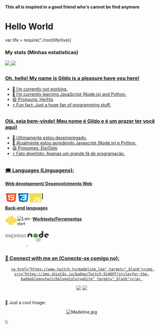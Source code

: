 
<h4>This all is inspired in a good friend who's cannot be find anymore</h4>
<h1> Hello World</h1>
var life = require("./root/life/live){

  
<h3> My stats (Minhas estatísticas)</h3>

<div align="left">
  <a href="https://github.com/GilUser">
  <img height="140em" src="https://github-readme-stats.vercel.app/api?username=GilUser&show_icons=true&theme=dark&include_all_commits=true&count_private=true"/>
  <img height="140em" src="https://github-readme-stats.vercel.app/api/top-langs/?username=GilUser&layout=compact&langs_count=7&theme=dark"/>
</div>

##
  <h3> Oh, hello! My name is Gildo is a pleasure have you here!</h3>

- 🔭 I’m currently not working.
- 🌱 I’m currently learning JavaScript (Node.js) and Python.
- 😄 Pronouns: He/His
- ⚡ Fun fact: Just a huge fan of programming stuff.
##

 <h3>Olá, seja bem-vindo! Meu nome é Gildo e é um prazer ter você aqui!</h3>

- 🔭 Ultimamente estou desempregado.
- 🌱 Atualmente estou apredendo Javascript (Node.js) e Python.
- 😄 Pronomes: Ele/Dele
- ⚡ Fato divertido: Apenas um grande fã de programação.


##

   <h3>🗯  Languages (Linguagens):</h3>
<h4> Web development/ Desenvolvimento Web</h4
<br />

<div align="left">
  <img align="left" alt="Leo_HTML" height="30" width="40" src="https://raw.githubusercontent.com/devicons/devicon/master/icons/html5/html5-original.svg">
  <img align="left" alt="Leo-CSS" height="30" width="40" src="https://raw.githubusercontent.com/devicons/devicon/master/icons/css3/css3-original.svg">
   <img align="left" alt="Leo-JS" height="30" width="40" src="https://raw.githubusercontent.com/devicons/devicon/master/icons/javascript/javascript-plain.svg">
  <h3>|</h3>
  
  <h4>Back-end languages</h4>
    <img align="left" alt="Leo-python" height="30" width="40" src="https://raw.githubusercontent.com/devicons/devicon/master/icons/python/python-plain.svg">
   <img align="left" alt="Leo-dart" height="30" width="50" src="https://raw.githubusercontent.com/devicons/devicon/1119b9f84c0290e0f0b38982099a2bd027a48bf1/icons/dart/dart-
</div>
<br />
<br />
  
<div align="left">
<h4>Worktools/Ferramentas</h4>
  <img alt="Leo-express" height="60" width="70" src="https://raw.githubusercontent.com/devicons/devicon/master/icons/express/express-original-wordmark.svg">
  <img alt="Leo-nodeJS" height="60" width="70" src="https://raw.githubusercontent.com/devicons/devicon/master/icons/nodejs/nodejs-original-wordmark.svg">
</div>

##

  <h3>💞 Connect with me on (Conecte-se comigo no):</h3>
<div align="center"> 

 	<a href="https://www.twitch.tv/madeline_lea" target="_blank"><img src="https://img.shields.io/badge/Twitch-9146FF?style=for-the-badge&logo=twitch&logoColor=white" target="_blank"></a> 
  <a href = "mailto:dev.gil.jr@gmail.com"><img src="https://img.shields.io/badge/-Gmail-%23333?style=for-the-badge&logo=gmail&logoColor=white" target="_blank"></a>
  <a href="https://www.linkedin.com/in/leonardo-miguel-1b238a19b/" target="_blank"><img src="https://img.shields.io/badge/-LinkedIn-%230077B5?style=for-the-badge&logo=linkedin&logoColor=white" target="_blank"></a> 
</div>

##

🌌 Just a cool Image:
<p align= "center">
<img src="https://i2.wp.com/www.fatosdesconhecidos.com.br/wp-content/uploads/2020/02/madeline-celeste-1580498156.jpg?resize=600%2C338&ssl=1" alt="Madeline.jpg">
<p>

};
<!--
## Hi there 👋
**GilUser/GilUser** is a ✨ _special_ ✨ repository because its `README.md` (this file) appears on your GitHub profile.

  <a href="https://www.youtube.com/channel/UCd9Hi7MsfIA9xgBuj2z3gtw" target="_blank"><img src="https://img.shields.io/badge/YouTube-FF0000?style=for-the-badge&logo=youtube&logoColor=white" target="_blank"></a>
  <a href="https://www.instagram.com/leo_ainowa/" target="_blank"><img src="https://img.shields.io/badge/-Instagram-%23E4405F?style=for-the-badge&logo=instagram&logoColor=white" target="_blank"></a>
Here are some ideas to get you started:

- 🔭 I’m currently working on ...
- 🌱 I’m currently learning ...
- 👯 I’m looking to collaborate on ...
- 🤔 I’m looking for help with ...
- 💬 Ask me about ...
- 📫 How to reach me: ...
- 😄 Pronouns: ...
- ⚡ Fun fact: ...
-->
